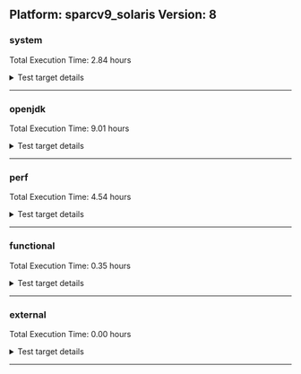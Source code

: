 ## Platform: sparcv9_solaris Version: 8 

###  system
 Total Execution Time:  2.84  hours
<details><summary>Test target details</summary>

| Test Name | Time |
| --- | --- |
| TestJlmRemoteThreadAuth_0 | 1389322.00  ms|
| TestJlmRemoteThreadNoAuth_0 | 1148781.00  ms|
| MiniMix_aot_5m_0 | 833359.00  ms|
| TestJlmRemoteClassAuth_0 | 740210.00  ms|
| TestJlmRemoteClassNoAuth_0 | 690719.00  ms|
| MiniMix_5m_0 | 408147.00  ms|
| ConcurrentLoadTest_5m_0 | 362552.00  ms|
| DBBLoadTest_5m_0 | 323625.00  ms|
| NioLoadTest_5m_0 | 322810.00  ms|
| MathLoadTest_all_5m_0 | 320505.00  ms|
| MathLoadTest_bigdecimal_5m_0 | 319997.00  ms|
| MauveSingleThrdLoad_HS_5m_0 | 318991.00  ms|
| MauveSingleInvocLoad_HS_5m_0 | 318285.00  ms|
| LangLoadTest_5m_0 | 316918.00  ms|
| UtilLoadTest_5m_0 | 316048.00  ms|
| LambdaLoadTest_HS_5m_0 | 315665.00  ms|
| ClassLoadingTest_5m_0 | 315602.00  ms|
| MathLoadTest_autosimd_5m_0 | 315179.00  ms|
| HCRLateAttachWorkload_0 | 278020.00  ms|
| ParallelStreamsLoadTest_HS_0 | 211682.00  ms|
| MauveMultiThrdLoad_5m_0 | 175055.00  ms|
| TestJlmRemoteNotifierProxyAuth_0 | 174661.00  ms|
| OAuthTest_0 | 76083.00  ms|
| TestJlmRemoteMemoryAuth_0 | 48575.00  ms|
| LockingLoadTest_0 | 47930.00  ms|
| TestJlmRemoteMemoryNoAuth_0 | 47288.00  ms|
| TestJlmLocal_0 | 36534.00  ms|
| jcstress_SampleTestBench_0 | 34214.00  ms|
| MachineInfo_0 | 3320.00  ms|
| ClassLoadingTest_5m_1 | 142.00  ms|
| JdiTest_0 | 128.00  ms|
| JdiTest_2 | 128.00  ms|
| JdiTest_1 | 127.00  ms|
| MauveMultiThrdLoad_5m_1 | 126.00  ms|
| MauveSingleInvocLoad_HS_5m_1 | 125.00  ms|
| TestJlmRemoteMemoryAuth_2 | 123.00  ms|
| TestJlmRemoteMemoryNoAuth_2 | 122.00  ms|
| MauveSingleThrdLoad_HS_5m_1 | 122.00  ms|
| TestJlmRemoteMemoryNoAuth_1 | 122.00  ms|
| TestJlmRemoteMemoryAuth_1 | 120.00  ms|
| MathLoadTest_all_5m_1 | 114.00  ms|
| ParallelStreamsLoadTest_HS_1 | 113.00  ms|
| MiniMix_5m_2 | 113.00  ms|
| LangLoadTest_5m_1 | 113.00  ms|
| HCRLateAttachWorkload_1 | 113.00  ms|
| ConcurrentLoadTest_5m_1 | 113.00  ms|
| LangLoadTest_5m_2 | 113.00  ms|
| DBBLoadTest_5m_2 | 113.00  ms|
| MiniMix_5m_1 | 112.00  ms|
| ConcurrentLoadTest_5m_2 | 112.00  ms|
| UtilLoadTest_5m_2 | 112.00  ms|
| UtilLoadTest_5m_1 | 112.00  ms|
| MathLoadTest_all_5m_2 | 112.00  ms|
| LockingLoadTest_2 | 112.00  ms|
| DBBLoadTest_5m_1 | 111.00  ms|
| LockingLoadTest_1 | 111.00  ms|
| HCRLateAttachWorkload_2 | 111.00  ms|
| MauveMultiThrdLoad_5m_2 | 109.00  ms|
| MathLoadTest_autosimd_5m_2 | 107.00  ms|
| TestJlmRemoteThreadAuth_1 | 107.00  ms|
| TestJlmLocal_1 | 107.00  ms|
| MauveSingleInvocLoad_HS_5m_2 | 107.00  ms|
| TestJlmRemoteClassAuth_2 | 107.00  ms|
| TestJlmRemoteClassAuth_1 | 106.00  ms|
| ParallelStreamsLoadTest_HS_2 | 106.00  ms|
| TestJlmRemoteNotifierProxyAuth_1 | 106.00  ms|
| TestJlmRemoteClassNoAuth_1 | 106.00  ms|
| TestJlmRemoteThreadAuth_2 | 106.00  ms|
| MathLoadTest_autosimd_5m_1 | 106.00  ms|
| MathLoadTest_bigdecimal_5m_2 | 106.00  ms|
| MauveSingleThrdLoad_HS_5m_2 | 106.00  ms|
| TestJlmRemoteClassNoAuth_2 | 106.00  ms|
| ClassLoadingTest_5m_2 | 106.00  ms|
| NioLoadTest_5m_2 | 106.00  ms|
| TestJlmRemoteThreadNoAuth_2 | 106.00  ms|
| TestJlmRemoteNotifierProxyAuth_2 | 106.00  ms|
| TestJlmLocal_2 | 106.00  ms|
| MathLoadTest_bigdecimal_5m_1 | 106.00  ms|
| LambdaLoadTest_HS_5m_2 | 105.00  ms|
| TestJlmRemoteThreadNoAuth_1 | 105.00  ms|
| NioLoadTest_5m_1 | 105.00  ms|
| LambdaLoadTest_HS_5m_1 | 105.00  ms|
</details>

---

###  openjdk
 Total Execution Time:  9.01  hours
<details><summary>Test target details</summary>

| Test Name | Time |
| --- | --- |
| jdk_util_0 | 6381100.00  ms|
| hotspot_jre_0 | 4610816.00  ms|
| jdk_jfr_0 | 4017911.00  ms|
| jdk_lang_0 | 2132529.00  ms|
| jdk_security4_0 | 1522599.00  ms|
| jdk_rmi_0 | 1364164.00  ms|
| jdk_nio_0 | 1351264.00  ms|
| jdk_jdi_jdk8_0 | 1297645.00  ms|
| jdk_tools_0 | 1277542.00  ms|
| jdk_math_0 | 1141693.00  ms|
| jdk_jmx_0 | 1114452.00  ms|
| jdk_net_0 | 995337.00  ms|
| jdk_beans_0 | 948293.00  ms|
| jdk_instrument_0 | 861568.00  ms|
| jdk_security1_0 | 827394.00  ms|
| jdk_other_0 | 560942.00  ms|
| jdk_imageio_0 | 422921.00  ms|
| jdk_time_0 | 391810.00  ms|
| hotspot_custom_0 | 310021.00  ms|
| jdk_security2_0 | 298662.00  ms|
| jdk_management_0 | 222468.00  ms|
| jdk_io_0 | 180057.00  ms|
| jdk_text_0 | 102907.00  ms|
| jdk_custom_0 | 66361.00  ms|
| hotspot_gc_0 | 12934.00  ms|
| hotspot_serviceability_0 | 7674.00  ms|
| hotspot_compiler_0 | 6999.00  ms|
| hotspot_runtime_0 | 6852.00  ms|
| jdk_jdi_jdk8_2 | 107.00  ms|
| jdk_jdi_jdk8_1 | 106.00  ms|
| jdk_util_1 | 105.00  ms|
| jdk_math_1 | 105.00  ms|
| jdk_lang_2 | 105.00  ms|
| jdk_lang_1 | 105.00  ms|
| jdk_util_2 | 105.00  ms|
| jdk_math_2 | 105.00  ms|
| hotspot_serviceability_1 | 80.00  ms|
| jdk_security3_1 | 46.00  ms|
| jdk_awt_1 | 46.00  ms|
| jdk_awt_0 | 45.00  ms|
| jdk_sound_0 | 45.00  ms|
| jdk_awt_2 | 45.00  ms|
| jdk_security3_0 | 44.00  ms|
| jdk_sound_1 | 43.00  ms|
| jdk_2d_2 | 43.00  ms|
| jdk_custom_1 | 43.00  ms|
| jdk_2d_1 | 42.00  ms|
| jdk_io_1 | 42.00  ms|
| jdk_sound_2 | 42.00  ms|
| jdk_swing_1 | 42.00  ms|
| jdk_swing_0 | 42.00  ms|
| jdk_swing_2 | 41.00  ms|
| jdk_jmx_1 | 41.00  ms|
| jdk_other_1 | 41.00  ms|
| jdk_2d_0 | 41.00  ms|
| jdk_security1_1 | 40.00  ms|
| jdk_tools_1 | 40.00  ms|
| jdk_net_1 | 40.00  ms|
| jdk_rmi_1 | 40.00  ms|
| jdk_security4_1 | 40.00  ms|
| jdk_security3_2 | 39.00  ms|
| jdk_time_1 | 39.00  ms|
| jdk_jmx_2 | 39.00  ms|
| jdk_nio_1 | 39.00  ms|
| jdk_security4_2 | 38.00  ms|
| hotspot_jre_2 | 38.00  ms|
| hotspot_runtime_1 | 38.00  ms|
| jdk_text_1 | 38.00  ms|
| jdk_time_2 | 38.00  ms|
| jdk_security1_2 | 38.00  ms|
| jdk_security2_1 | 38.00  ms|
| jdk_net_2 | 38.00  ms|
| jdk_other_2 | 38.00  ms|
| jdk_io_2 | 38.00  ms|
| jdk_jfr_1 | 38.00  ms|
| hotspot_custom_2 | 38.00  ms|
| jdk_tools_2 | 38.00  ms|
| jdk_custom_2 | 38.00  ms|
| jdk_text_2 | 37.00  ms|
| jdk_security2_2 | 37.00  ms|
| hotspot_gc_2 | 37.00  ms|
| hotspot_serviceability_2 | 37.00  ms|
| jdk_rmi_2 | 37.00  ms|
| jdk_nio_2 | 37.00  ms|
| jdk_beans_1 | 37.00  ms|
| hotspot_gc_1 | 37.00  ms|
| jdk_imageio_1 | 37.00  ms|
| hotspot_runtime_2 | 37.00  ms|
| hotspot_compiler_1 | 37.00  ms|
| jdk_beans_2 | 37.00  ms|
| hotspot_jre_1 | 37.00  ms|
| jdk_management_1 | 37.00  ms|
| jdk_management_2 | 37.00  ms|
| langtools_custom_2 | 37.00  ms|
| hotspot_compiler_2 | 36.00  ms|
| jdk_imageio_2 | 36.00  ms|
| jdk_jfr_2 | 36.00  ms|
| jdk_instrument_2 | 36.00  ms|
| jdk_instrument_1 | 35.00  ms|
</details>

---

###  perf
 Total Execution Time:  4.54  hours
<details><summary>Test target details</summary>

| Test Name | Time |
| --- | --- |
| renaissance-fj-kmeans_0 | 3127260.00  ms|
| renaissance-als_0 | 2787809.00  ms|
| renaissance-movie-lens_0 | 2381888.00  ms|
| renaissance-future-genetic_0 | 1432564.00  ms|
| renaissance-gauss-mix_0 | 1070616.00  ms|
| renaissance-chi-square_0 | 1069319.00  ms|
| renaissance-mnemonics_0 | 879813.00  ms|
| renaissance-par-mnemonics_0 | 739524.00  ms|
| renaissance-dec-tree_0 | 736311.00  ms|
| renaissance-log-regression_0 | 502026.00  ms|
| dacapo-eclipse_0 | 408650.00  ms|
| renaissance-philosophers_0 | 405936.00  ms|
| renaissance-finagle-http_0 | 345144.00  ms|
| dacapo-h2_0 | 173120.00  ms|
| dacapo-jython_0 | 103721.00  ms|
| dacapo-avrora_0 | 39486.00  ms|
| dacapo-sunflow_0 | 35922.00  ms|
| dacapo-xalan_0 | 30345.00  ms|
| dacapo-pmd_0 | 27754.00  ms|
| dacapo-fop_0 | 15706.00  ms|
| dacapo-luindex_0 | 14763.00  ms|
| renaissance-scala-kmeans_0 | 9026.00  ms|
| renaissance-akka-uct_0 | 131.00  ms|
| renaissance-naive-bayes_0 | 128.00  ms|
| dacapo-lusearch-fix_0 | 128.00  ms|
| IdleMicrobenchmark_HS_0 | 121.00  ms|
| renaissance-db-shootout_0 | 99.00  ms|
| renaissance-finagle-chirper_0 | 99.00  ms|
| dacapo-tomcat_0 | 96.00  ms|
</details>

---

###  functional
 Total Execution Time:  0.35  hours
<details><summary>Test target details</summary>

| Test Name | Time |
| --- | --- |
| MBCS_Tests_charsets8_0 | 1228772.00  ms|
| SecurityTests_0 | 11705.00  ms|
| cmdLineTester_libpathTestRtfChild_0 | 5798.00  ms|
| IllegalAccessProtectedMethodTest_0 | 4138.00  ms|
| testXXArgumentTesting_0 | 4125.00  ms|
| testExample_0 | 125.00  ms|
| SyntheticGCWorkload_TestCase_0 | 124.00  ms|
| MBCS_Tests_file_ko_windows_0 | 120.00  ms|
| cmdLineTester_classesdbgddrext_zos_0 | 113.00  ms|
| MBCS_Tests_scanner_ja_JP_linux_0 | 106.00  ms|
| MBCS_Tests_file_KO_KR.aix_0 | 105.00  ms|
| MBCS_Tests_file_ZH_CN.aix_0 | 104.00  ms|
| MBCS_Tests_regex_ZH_CN_aix_0 | 104.00  ms|
| MBCS_Tests_nio_JA_JP_aix_0 | 104.00  ms|
| MBCS_Tests_urlclassloader_ja_JP_linux_0 | 104.00  ms|
| MBCS_Tests_nio_tw_windows_0 | 103.00  ms|
| MBCS_Tests_Compiler_ZH_CN_aix_0 | 103.00  ms|
| MBCS_Tests_IDN_KO_KR_aix_0 | 103.00  ms|
| MBCS_Tests_urlclassloader_zh_CN_linux_0 | 103.00  ms|
| MBCS_Tests_file_tw_windows_0 | 103.00  ms|
| MBCS_Tests_file_ko_KR.aix_0 | 102.00  ms|
| MBCS_Tests_file_windows_0 | 102.00  ms|
| MBCS_Tests_coin_ko_KR_aix_0 | 102.00  ms|
| MBCS_Tests_file_ko_KR_linux_0 | 102.00  ms|
| MBCS_Tests_regex_cn_windows_0 | 102.00  ms|
| MBCS_Tests_codepage_zh_CN_linux_0 | 102.00  ms|
| MBCS_Tests_regex_ja_JP_linux_0 | 102.00  ms|
| MBCS_Tests_nio_ZH_TW_aix_0 | 102.00  ms|
| MBCS_Tests_IDN_ZH_CN_aix_0 | 102.00  ms|
| MBCS_Tests_urlclassloader_ja_windows_0 | 102.00  ms|
| MBCS_Tests_nio_ja_JP_linux_0 | 102.00  ms|
| MBCS_Tests_Compiler_ZH_TW_aix_0 | 102.00  ms|
| MBCS_Tests_Compiler_JA_JP_aix_0 | 102.00  ms|
| MBCS_Tests_Compiler_ja_JP_linux_0 | 102.00  ms|
| MBCS_Tests_Compiler_KO_KR_aix_0 | 102.00  ms|
| MBCS_Tests_regex_ja_windows_0 | 102.00  ms|
| MBCS_Tests_jdbc41_zh_CN_linux_0 | 102.00  ms|
| MBCS_Tests_codepage_ZH_CN_aix_0 | 101.00  ms|
| MBCS_Tests_Compiler_zh_CN_linux_0 | 101.00  ms|
| MBCS_Tests_regex_ko_windows_0 | 101.00  ms|
| MBCS_Tests_scanner_ko_KR_aix_0 | 101.00  ms|
| MBCS_Tests_regex_ZH_TW_aix_0 | 101.00  ms|
| MBCS_Tests_coin_zh_CN_linux_0 | 101.00  ms|
| MBCS_Tests_pref_ko_KR_aix_0 | 101.00  ms|
| MBCS_Tests_urlclassloader_ko_KR_linux_0 | 101.00  ms|
| MBCS_Tests_jdbc41_JA_JP_aix_0 | 101.00  ms|
| MBCS_Tests_regex_ko_KR_linux_0 | 101.00  ms|
| MBCS_Tests_file_cn_windows_0 | 101.00  ms|
| MBCS_Tests_nio_windows_0 | 101.00  ms|
| MBCS_Tests_nio_ko_windows_0 | 101.00  ms|
| MBCS_Tests_scanner_ZH_TW_aix_0 | 101.00  ms|
| MBCS_Tests_coin_windows_0 | 101.00  ms|
| MBCS_Tests_regex_zh_CN_linux_0 | 101.00  ms|
| MBCS_Tests_pref_ko_KR_linux_0 | 101.00  ms|
| MBCS_Tests_file_ja_JP_linux_0 | 101.00  ms|
| MBCS_Tests_regex_KO_KR_aix_0 | 101.00  ms|
| MBCS_Tests_pref_ja_JP_linux_0 | 101.00  ms|
| MBCS_Tests_env_KO_KR_aix_0 | 101.00  ms|
| MBCS_Tests_annotation_zh_CN_linux_0 | 101.00  ms|
| MBCS_Tests_coin_ZH_TW_aix_0 | 101.00  ms|
| MBCS_Tests_IDN_ZH_TW_aix_0 | 101.00  ms|
| MBCS_Tests_env_windows_0 | 101.00  ms|
| MBCS_Tests_jdbc41_zh_TW_linux_0 | 101.00  ms|
| MBCS_Tests_nio_cn_windows_0 | 101.00  ms|
| MBCS_Tests_annotation_JA_JP_aix_0 | 101.00  ms|
| MBCS_Tests_jdbc41_KO_KR_aix_0 | 101.00  ms|
| MBCS_Tests_IDN_windows_0 | 101.00  ms|
| MBCS_Tests_scanner_KO_KR_aix_0 | 101.00  ms|
| MBCS_Tests_IDN_ja_windows_0 | 101.00  ms|
| MBCS_Tests_IDN_ko_windows_0 | 101.00  ms|
| MBCS_Tests_pref_ja_windows_0 | 101.00  ms|
| MBCS_Tests_regex_tw_windows_0 | 101.00  ms|
| MBCS_Tests_jdbc41_cn_windows_0 | 101.00  ms|
| MBCS_Tests_urlclassloader_cn_windows_0 | 101.00  ms|
| MBCS_Tests_scanner_zh_CN_linux_0 | 101.00  ms|
| MBCS_Tests_scanner_ko_KR_linux_0 | 101.00  ms|
| MBCS_Tests_codepage_ZH_TW_aix_0 | 101.00  ms|
| MBCS_Tests_env_ZH_TW_aix_0 | 101.00  ms|
| MBCS_Tests_pref_cn_windows_0 | 101.00  ms|
| MBCS_Tests_annotation_KO_KR_aix_0 | 101.00  ms|
| MBCS_Tests_urlclassloader_JA_JP_aix_0 | 100.00  ms|
| MBCS_Tests_IDN_cn_windows_0 | 100.00  ms|
| MBCS_Tests_urlclassloader_ZH_TW_aix_0 | 100.00  ms|
| MBCS_Tests_coin_ZH_CN_aix_0 | 100.00  ms|
| MBCS_Tests_scanner_JA_JP_aix_0 | 100.00  ms|
| MBCS_Tests_Compiler_zh_TW_linux_0 | 100.00  ms|
| MBCS_Tests_env_JA_JP_aix_0 | 100.00  ms|
| MBCS_Tests_nio_ja_windows_0 | 100.00  ms|
| MBCS_Tests_nio_zh_TW_linux_0 | 100.00  ms|
| MBCS_Tests_urlclassloader_tw_windows_0 | 100.00  ms|
| MBCS_Tests_regex_zh_TW_linux_0 | 100.00  ms|
| MBCS_Tests_jdbc41_ZH_TW_aix_0 | 100.00  ms|
| MBCS_Tests_regex_JA_JP_aix_0 | 100.00  ms|
| MBCS_Tests_Compiler_windows_0 | 100.00  ms|
| MBCS_Tests_scanner_cn_windows_0 | 100.00  ms|
| MBCS_Tests_pref_zh_TW_linux_0 | 100.00  ms|
| MBCS_Tests_env_ko_KR_aix_0 | 100.00  ms|
| MBCS_Tests_codepage_ko_windows_0 | 100.00  ms|
| MBCS_Tests_pref_zh_CN_linux_0 | 100.00  ms|
| MBCS_Tests_IDN_zh_CN_linux_0 | 100.00  ms|
| MBCS_Tests_file_zh_TW_linux_0 | 100.00  ms|
| MBCS_Tests_scanner_windows_0 | 100.00  ms|
| MBCS_Tests_file_zh_CN_linux_0 | 100.00  ms|
| MBCS_Tests_codepage_ja_windows_0 | 100.00  ms|
| MBCS_Tests_file_JA_JP.aix_0 | 100.00  ms|
| MBCS_Tests_nio_ko_KR_linux_0 | 100.00  ms|
| MBCS_Tests_env_zh_CN_linux_0 | 100.00  ms|
| MBCS_Tests_annotation_ko_KR_linux_0 | 100.00  ms|
| MBCS_Tests_IDN_ja_JP_linux_0 | 100.00  ms|
| MBCS_Tests_codepage_windows_0 | 100.00  ms|
| MBCS_Tests_Compiler_ko_KR_linux_0 | 100.00  ms|
| MBCS_Tests_codepage_cn_windows_0 | 100.00  ms|
| MBCS_Tests_annotation_ZH_CN_aix_0 | 100.00  ms|
| MBCS_Tests_pref_ZH_TW_aix_0 | 100.00  ms|
| MBCS_Tests_annotation_ja_JP_linux_0 | 100.00  ms|
| MBCS_Tests_annotation_ko_KR_aix_0 | 100.00  ms|
| MBCS_Tests_coin_ko_KR_linux_0 | 100.00  ms|
| MBCS_Tests_env_ja_JP_linux_0 | 100.00  ms|
| MBCS_Tests_regex_windows_0 | 100.00  ms|
| MBCS_Tests_env_zh_TW_linux_0 | 100.00  ms|
| MBCS_Tests_nio_zh_CN_linux_0 | 100.00  ms|
| MBCS_Tests_urlclassloader_ko_windows_0 | 100.00  ms|
| MBCS_Tests_coin_KO_KR_aix_0 | 100.00  ms|
| MBCS_Tests_jdbc41_ja_JP_linux_0 | 100.00  ms|
| MBCS_Tests_scanner_tw_windows_0 | 100.00  ms|
| MBCS_Tests_coin_cn_windows_0 | 100.00  ms|
| MBCS_Tests_coin_JA_JP_aix_0 | 100.00  ms|
| MBCS_Tests_annotation_windows_0 | 100.00  ms|
| MBCS_Tests_file_ZH_TW.aix_0 | 100.00  ms|
| MBCS_Tests_codepage_KO_KR_aix_0 | 100.00  ms|
| MBCS_Tests_file_ja_windows_0 | 100.00  ms|
| MBCS_Tests_coin_zh_TW_linux_0 | 100.00  ms|
| MBCS_Tests_IDN_JA_JP_aix_0 | 100.00  ms|
| MBCS_Tests_coin_ja_JP_linux_0 | 100.00  ms|
| MBCS_Tests_annotation_zh_TW_linux_0 | 100.00  ms|
| MBCS_Tests_pref_ko_windows_0 | 100.00  ms|
| MBCS_Tests_codepage_ja_JP_linux_0 | 100.00  ms|
| MBCS_Tests_pref_windows_0 | 100.00  ms|
| MBCS_Tests_nio_KO_KR_aix_0 | 100.00  ms|
| MBCS_Tests_scanner_ko_windows_0 | 100.00  ms|
| MBCS_Tests_nio_ZH_CN_aix_0 | 100.00  ms|
| MBCS_Tests_urlclassloader_ZH_CN_aix_0 | 100.00  ms|
| MBCS_Tests_codepage_JA_JP_aix_0 | 100.00  ms|
| MBCS_Tests_pref_tw_windows_0 | 100.00  ms|
| MBCS_Tests_regex_ko_KR_aix_0 | 100.00  ms|
| MBCS_Tests_Compiler_ko_KR_aix_0 | 100.00  ms|
| MBCS_Tests_jdbc41_tw_windows_0 | 100.00  ms|
| MBCS_Tests_urlclassloader_windows_0 | 100.00  ms|
| MBCS_Tests_jdbc41_ko_KR_aix_0 | 100.00  ms|
| MBCS_Tests_jdbc41_Zh_CN_aix_0 | 100.00  ms|
| MBCS_Tests_jdbc41_ja_windows_0 | 100.00  ms|
| MBCS_Tests_IDN_zh_TW_linux_0 | 99.00  ms|
| MBCS_Tests_coin_tw_windows_0 | 99.00  ms|
| MBCS_Tests_pref_KO_KR_aix_0 | 99.00  ms|
| MBCS_Tests_codepage_tw_windows_0 | 99.00  ms|
| MBCS_Tests_scanner_ZH_CN_aix_0 | 99.00  ms|
| MBCS_Tests_urlclassloader_ko_KR_aix_0 | 99.00  ms|
| MBCS_Tests_env_ko_KR_linux_0 | 99.00  ms|
| MBCS_Tests_codepage_ko_KR_linux_0 | 99.00  ms|
| MBCS_Tests_scanner_ja_windows_0 | 99.00  ms|
| MBCS_Tests_pref_JA_JP_aix_0 | 99.00  ms|
| MBCS_Tests_jdbc41_ko_KR_linux_0 | 99.00  ms|
| MBCS_Tests_pref_ZH_CN_aix_0 | 99.00  ms|
| MBCS_Tests_IDN_tw_windows_0 | 99.00  ms|
| MBCS_Tests_jdbc41_windows_0 | 99.00  ms|
| MBCS_Tests_coin_ja_windows_0 | 99.00  ms|
| MBCS_Tests_jdbc41_ZH_CN_aix_0 | 99.00  ms|
| MBCS_Tests_urlclassloader_zh_TW_linux_0 | 99.00  ms|
| MBCS_Tests_annotation_ZH_TW_aix_0 | 99.00  ms|
| MBCS_Tests_coin_ko_windows_0 | 99.00  ms|
| MBCS_Tests_urlclassloader_KO_KR_aix_0 | 99.00  ms|
| MBCS_Tests_env_ZH_CN_aix_0 | 99.00  ms|
| MBCS_Tests_codepage_zh_TW_linux_0 | 99.00  ms|
| MBCS_Tests_IDN_ko_KR_linux_0 | 99.00  ms|
| MBCS_Tests_annotation_Zh_CN_aix_0 | 99.00  ms|
| MBCS_Tests_jdbc41_ko_windows_0 | 99.00  ms|
| MBCS_Tests_scanner_zh_TW_linux_0 | 98.00  ms|
| MBCS_Tests_annotation_Ja_JP_aix_0 | 40.00  ms|
| MBCS_Tests_jdbc41_Ja_JP_aix_0 | 38.00  ms|
| MBCS_Tests_annotation_Zh_TW_aix_0 | 37.00  ms|
| MBCS_Tests_jdbc41_Zh_TW_aix_0 | 37.00  ms|
</details>

---

###  external
 Total Execution Time:  0.00  hours
<details><summary>Test target details</summary>

| Test Name | Time |
| --- | --- |
</details>

---
